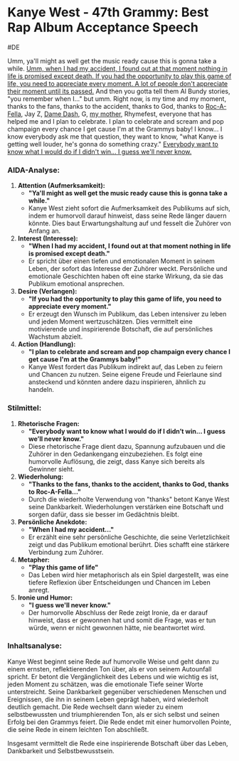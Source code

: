 # Kanye West - 47th Grammy: Best Rap Album Acceptance Speech
#DE 

Umm, ya'll might as well get the music ready cause this is gonna take a while. [Umm, when I had my accident, I found out at that moment nothing in life is promised except death. If you had the opportunity to play this game of life, you need to appreciate every moment. A lot of people don't appreciate their moment until its passed.](https://genius.com/3418205/Kanye-west-kanye-west-47th-grammy-best-rap-album-acceptance-speech/Umm-when-i-had-my-accident-i-found-out-at-that-moment-nothing-in-life-is-promised-except-death-if-you-had-the-opportunity-to-play-this-game-of-life-you-need-to-appreciate-every-moment-a-lot-of-people-dont-appreciate-their-moment-until-its-passed) And then you gotta tell them Al Bundy stories, "you remember when I..." but umm. Right now, is my time and my moment, thanks to the fans, thanks to the accident, thanks to God, thanks to [Roc-A-Fella](https://genius.com/3418245/Kanye-west-kanye-west-47th-grammy-best-rap-album-acceptance-speech/Roc-a-fella), Jay Z, [Dame Dash](https://genius.com/3993992/Kanye-west-kanye-west-47th-grammy-best-rap-album-acceptance-speech/Dame-dash), G, [my mother,](https://genius.com/15372080/Kanye-west-kanye-west-47th-grammy-best-rap-album-acceptance-speech/My-mother) Rhymefest, everyone that has helped me and I plan to celebrate. I plan to celebrate and scream and pop champaign every chance I get cause I'm at the Grammys baby! I know... I know everybody ask me that question, they want to know, "what Kanye is getting well louder, he's gonna do something crazy." [Everybody want to know what I would do if I didn't win... I guess we'll never know.](https://genius.com/30824604/Kanye-west-kanye-west-47th-grammy-best-rap-album-acceptance-speech/Everybody-want-to-know-what-i-would-do-if-i-didnt-win-i-guess-well-never-know)

### **AIDA-Analyse:**

1. **Attention (Aufmerksamkeit):**
    - **"Ya'll might as well get the music ready cause this is gonna take a while."**
    - Kanye West zieht sofort die Aufmerksamkeit des Publikums auf sich, indem er humorvoll darauf hinweist, dass seine Rede länger dauern könnte. Dies baut Erwartungshaltung auf und fesselt die Zuhörer von Anfang an.
2. **Interest (Interesse):**
    - **"When I had my accident, I found out at that moment nothing in life is promised except death."**
    - Er spricht über einen tiefen und emotionalen Moment in seinem Leben, der sofort das Interesse der Zuhörer weckt. Persönliche und emotionale Geschichten haben oft eine starke Wirkung, da sie das Publikum emotional ansprechen.
3. **Desire (Verlangen):**
    - **"If you had the opportunity to play this game of life, you need to appreciate every moment."**
    - Er erzeugt den Wunsch im Publikum, das Leben intensiver zu leben und jeden Moment wertzuschätzen. Dies vermittelt eine motivierende und inspirierende Botschaft, die auf persönliches Wachstum abzielt.
4. **Action (Handlung):**
    - **"I plan to celebrate and scream and pop champaign every chance I get cause I'm at the Grammys baby!"**
    - Kanye West fordert das Publikum indirekt auf, das Leben zu feiern und Chancen zu nutzen. Seine eigene Freude und Feierlaune sind ansteckend und könnten andere dazu inspirieren, ähnlich zu handeln.

### **Stilmittel:**

1. **Rhetorische Fragen:**
    - **"Everybody want to know what I would do if I didn’t win... I guess we’ll never know."**
    - Diese rhetorische Frage dient dazu, Spannung aufzubauen und die Zuhörer in den Gedankengang einzubeziehen. Es folgt eine humorvolle Auflösung, die zeigt, dass Kanye sich bereits als Gewinner sieht.
2. **Wiederholung:**
    - **"Thanks to the fans, thanks to the accident, thanks to God, thanks to Roc-A-Fella..."**
    - Durch die wiederholte Verwendung von "thanks" betont Kanye West seine Dankbarkeit. Wiederholungen verstärken eine Botschaft und sorgen dafür, dass sie besser im Gedächtnis bleibt.
3. **Persönliche Anekdote:**
    - **"When I had my accident..."**
    - Er erzählt eine sehr persönliche Geschichte, die seine Verletzlichkeit zeigt und das Publikum emotional berührt. Dies schafft eine stärkere Verbindung zum Zuhörer.
4. **Metapher:**
    - **"Play this game of life"**
    - Das Leben wird hier metaphorisch als ein Spiel dargestellt, was eine tiefere Reflexion über Entscheidungen und Chancen im Leben anregt.
5. **Ironie und Humor:**
    - **"I guess we'll never know."**
    - Der humorvolle Abschluss der Rede zeigt Ironie, da er darauf hinweist, dass er gewonnen hat und somit die Frage, was er tun würde, wenn er nicht gewonnen hätte, nie beantwortet wird.

### **Inhaltsanalyse:**

Kanye West beginnt seine Rede auf humorvolle Weise und geht dann zu einem ernsten, reflektierenden Ton über, als er von seinem Autounfall spricht. Er betont die Vergänglichkeit des Lebens und wie wichtig es ist, jeden Moment zu schätzen, was die emotionale Tiefe seiner Worte unterstreicht. Seine Dankbarkeit gegenüber verschiedenen Menschen und Ereignissen, die ihn in seinem Leben geprägt haben, wird wiederholt deutlich gemacht. Die Rede wechselt dann wieder zu einem selbstbewussten und triumphierenden Ton, als er sich selbst und seinen Erfolg bei den Grammys feiert. Die Rede endet mit einer humorvollen Pointe, die seine Rede in einem leichten Ton abschließt.

Insgesamt vermittelt die Rede eine inspirierende Botschaft über das Leben, Dankbarkeit und Selbstbewusstsein.